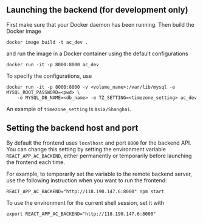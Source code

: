 ## Launching the backend (for development only)

First make sure that your Docker daemon has been running. Then build the Docker image

```
docker image build -t ac_dev .
```

and run the image in a Docker container using the default configurations 

```
docker run -it -p 8000:8000 ac_dev
```

To specify the configurations, use

```
docker run -it -p 8000:8000 -v <volume_name>:/var/lib/mysql -e MYSQL_ROOT_PASSWORD=<pwd> \
	-e MYSQL_DB_NAME=<db_name> -e TZ_SETTING=<timezone_setting> ac_dev
```

An example of `timezone_setting` is `Asia/Shanghai`.

## Setting the backend host and port

By default the frontend uses `localhost` and port `8000` for the backend API. You can change this setting
by setting the environment variable `REACT_APP_AC_BACKEND`, either permanently or temporarily before launching the frontend each time.

For example, to temporarily set the variable to the remote backend server, use the following instruction when you want to run the frontend:

```
REACT_APP_AC_BACKEND="http://118.190.147.6:8000" npm start
```

To use the environment for the current shell session, set it with

```
export REACT_APP_AC_BACKEND="http://118.190.147.6:8000"
```
